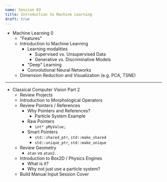 ```yaml
---
name: Session 03
title: Introduction to Machine Learning
draft: true
---
```


-   Machine Learning 0
    -   "Features"
    -   Introduction to Machine Learning
        -   Learning modalities
            -   Supervised vs. Unsupervised Data
            -   Generative vs. Discriminative Models
        -   "Deep" Learning
        -   Convolutional Neural Networks
    -   Dimension Reduction and Visualization (e.g. PCA, TSNE)



---
- Classical Computer Vision Part 2
  - Review Projects
  - Introduction to Morphological Operators
  - Review Pointers / References
    - Why Pointers and References?
      - Particle System Example
    - Raw Pointers
      - `int* pMyValue;`
    - Smart Pointers
      - `std::shared_ptr`, `std::make_shared`
      - `std::unique_ptr`, `std::make_unique`
  - Review Geometry
    - `atan` vs `atan2`.
  - Introduction to Box2D / Physics Engines
    - What is it?
    - Why not just use a particle system?
  - Build Manual Input Session Cover
